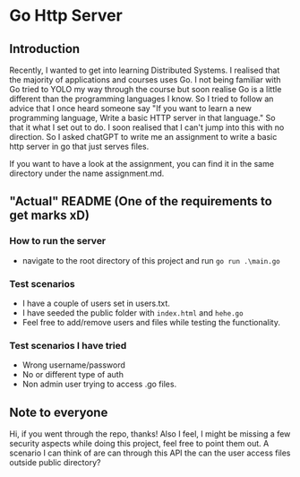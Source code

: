 # Go Http Server

## Introduction

Recently, I wanted to get into learning Distributed Systems. I realised that the majority of applications and courses uses Go. I not being familiar with Go tried to YOLO my way through the course but soon realise Go is a little different than the programming languages I know. So I tried to follow an advice that I once heard someone say  "If you want to learn a new programming language, Write a basic HTTP server in that language." So that it what I set out to do. I soon realised that I can't jump into this with no direction. So I asked chatGPT to write me an assignment to write a basic http server in go that just serves files. 

If you want to have a look at the assignment, you can find it in the same directory under the name assignment.md.

## "Actual" README (One of the requirements to get marks xD)

### How to run the server
- navigate to the root directory of this project and run `go run .\main.go`

### Test scenarios
- I have a couple of users set in users.txt.
- I have seeded the public folder with `index.html` and `hehe.go`
- Feel free to add/remove users and files while testing the functionality.

### Test scenarios I have tried
- Wrong username/password
- No or different type of auth
- Non admin user trying to access .go files.

## Note to everyone
Hi, if you went through the repo, thanks! Also I feel, I might be missing a few security aspects while doing this project, feel free to point them out. A  scenario I can think of are can through this API the can the user access files outside public directory? 